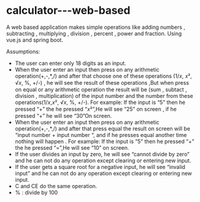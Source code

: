# calculator---web-based
A web based application makes simple operations like adding numbers , subtracting , multiplying , division , percent , power and fraction. 
Using vue.js and spring boot.



Assumptions:
- The user can enter only 18 digits as an input.
- When the user enter an input then press on any arithmetic
operation(+,-,*,/) and after that choose one of these
operations (1/𝑥, 𝑥², √𝑥, %, +/-) , he will see the result of these
operations ,But when press on equal or any arithmetic
operation the result will be (sum , subtact , division ,
multiplication) of the input number and the number from
these operations(1/𝑥,𝑥², √𝑥, %, +/-).
For example:
If the input is “5” then he pressed “+” the he pressed “𝑥²”,He
will see “25” on screen , if he pressed “+” he will see “30”On
screen.
- When the user enter an input then press on any arithmetic
operation(+,-,*,/) and after that press equal the result on
screen will be “input number + input number “, and if he
presses equal another time nothing will happen .
For example:
If the input is “5” then he pressed “+” the he pressed “=”,He
will see “10” on screen.
- If the user divides an input by zero, he will see “cannot divide
by zero” and he can not do any operation except clearing or
entering new input.
- If the user gets a square root for a negative input, he will see
“invalid input” and he can not do any operation except
clearing or entering new input.
- C and CE do the same operation.
- % : divide by 100
